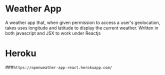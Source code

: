 # Weather App  
A weather app that, when given permission to access a user's geolocation, takes uses longitude and latitude to display the current weather. Written in both javascript and JSX to work under Reactjs  

# Heroku
###```https://openweather-app-react.herokuapp.com/```
